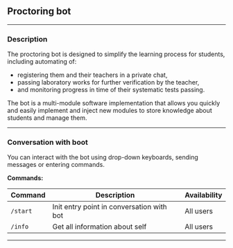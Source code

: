 ## Proctoring bot

***

### Description

The proctoring bot is designed to simplify the learning process for students, including automating of:

* registering them and their teachers in a private chat, 
* passing laboratory works for further verification by the teacher, 
* and monitoring progress in time of their systematic tests passing.

The bot is a multi-module software implementation that allows you quickly and easily implement and
inject new modules to store knowledge about students and manage them.

***

### Conversation with boot

You can interact with the bot using drop-down keyboards, sending messages or entering commands.

**Commands:**

| Command     | Description                                 | Availability  |
| ----------- | --------------------------------------------|---------------|
| `/start`    | Init entry point in conversation with bot   | All users     |
| `/info`     | Get all information about self              | All users     |

***